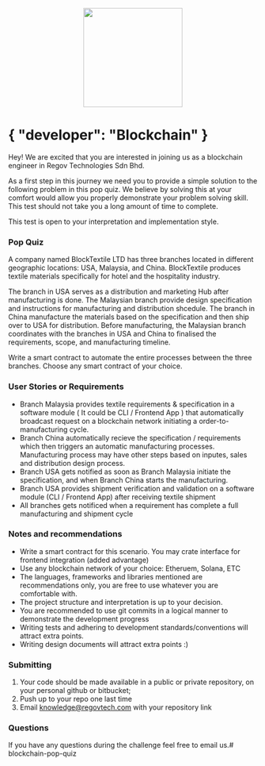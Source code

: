 <p align="center"> 
    <img src="https://regov-store.s3.ap-southeast-1.amazonaws.com/REGOV+Logo_CMYK.png" width="200" >
</p>

# { "developer": "Blockchain" }

Hey! We are excited that you are interested in joining us as a blockchain engineer in Regov Technologies Sdn Bhd.

As a first step in this journey we need you to provide a simple solution to the following problem in this pop quiz. We believe by solving this at your comfort would allow you properly demonstrate your problem solving skill. This test should not take you a long amount of time to complete.

This test is open to your interpretation and implementation style.

### Pop Quiz <p align="center">

A company named BlockTextile LTD has three branches located in different geographic locations: USA, Malaysia, and China. BlockTextile produces textile materials specifically for hotel and the hospitality industry. 

The branch in USA serves as a distribution and marketing Hub after manufacturing is done. The Malaysian branch provide design specification and instructions for manufacturing and distribution shcedule. The branch in China manufacture the materials based on the specification and then ship over to USA for distribution. Before manufacturing, the Malaysian branch coordinates with the branches in USA and China to finalised the requirements, scope, and manufacturing timeline.

Write a smart contract to automate the entire processes between the three branches. Choose any smart contract of your choice. 

### User Stories or Requirements

- Branch Malaysia provides textile requirements & specification in a software module ( It could be CLI / Frontend App ) that automatically broadcast request on a blockchain network initiating a order-to-manufacturing cycle.
- Branch China automatically recieve the specification / requirements which then triggers an automatic manufacturing processes. Manufacturing process may have other steps based on inputes, sales and distribution design process.
- Branch USA gets notified as soon as Branch Malaysia initiate the specification, and when Branch China starts the manufacturing.
- Branch USA provides shipment verification and validation on a software module (CLI / Frontend App) after receiving textile shipment
- All branches gets notificed when a requirement has complete a full manufacturing and shipment cycle

### Notes and recommendations

- Write a smart contract for this scenario. You may crate interface for frontend integration (added advantage)
- Use any blockchain network of your choice: Etheruem, Solana, ETC
- The languages, frameworks and libraries mentioned are recommendations only, you are free to use whatever you are comfortable with.
- The project structure and interpretation is up to your decision.
- You are recommended to use git commits in a logical manner to demonstrate the development progress
- Writing tests and adhering to development standards/conventions will attract extra points.
- Writing design documents will attract extra points :)

### Submitting

1. Your code should be made available in a public or private repository, on your personal github or bitbucket;
2. Push up to your repo one last time
3. Email <knowledge@regovtech.com> with your repository link

### Questions

If you have any questions during the challenge feel free to email us.# blockchain-pop-quiz
